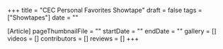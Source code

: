 +++
title = "CEC Personal Favorites Showtape"
draft = false
tags = ["Showtapes"]
date = ""

[Article]
pageThumbnailFile = ""
startDate = ""
endDate = ""
gallery = []
videos = []
contributors = []
reviews = []
+++